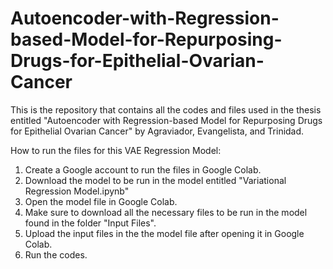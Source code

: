 # Autoencoder-with-Regression-based-Model-for-Repurposing-Drugs-for-Epithelial-Ovarian-Cancer
This is the repository that contains all the codes and files used in the thesis entitled "Autoencoder with Regression-based Model for Repurposing Drugs for Epithelial Ovarian Cancer" by Agraviador, Evangelista, and Trinidad.

How to run the files for this VAE Regression Model:
1.  Create a Google account to run the files in Google Colab.
2.  Download the model to be run in the model entitled "Variational Regression Model.ipynb"
3.  Open the model file in Google Colab.
5.  Make sure to download all the necessary files to be run in the model found in the folder "Input Files".
6.  Upload the input files in the the model file after opening it in Google Colab.
7.  Run the codes. 
